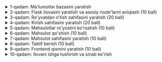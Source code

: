 <details>
<summary>
1-qadam: Ma'lumotlar bazasini yaratish
</summary>

*   **Ma'lumotlar bazasiga ulanish:** (5 ball)
    *   `sqlite3` modulini import qiling.
    *   `sqlite3.connect()` funksiyasi yordamida ma'lumotlar bazasiga ulaning. Ma'lumotlar bazasi fayli nomini "auksion.db" deb nomlang.
    *   Kursor yarating.

**Tushuntirish:**

*   Loyihangiz boshida `import sqlite3` deb yozing. Bu qator `sqlite3` modulini import qiladi, bu modul Python'da SQLite ma'lumotlar bazasi bilan ishlash imkonini beradi.
*   `sqlite3.connect('auksion.db')` funksiyasini chaqiring. Bu funksiya `auksion.db` nomli faylga ulanishni qaytaradi. Agar bu fayl mavjud bo'lmasa, u avtomatik ravishda yaratiladi.
*   O'zgaruvchi yarating va unga ulanishni saqlang. Masalan, `ulanish = sqlite3.connect('auksion.db')`.
*   `ulanish.cursor()` funksiyasini chaqiring. Bu funksiya kursor ob'ektini qaytaradi. Kursor ma'lumotlar bazasi bilan ishlash, ya'ni SQL so'rovlarini bajarish va natijalarni olish uchun ishlatiladi.
*   O'zgaruvchi yarating va unga kursorni saqlang. Masalan, `kursor = ulanish.cursor()`.

*   **Foydalanuvchilar jadvalini yaratish:** (5 ball)
    *   `foydalanuvchilar` jadvalini yarating.
    *   Jadvalda quyidagi ustunlar bo'lsin:
        *   `id`: Butun son, asosiy kalit (`INTEGER PRIMARY KEY`).
        *   `foydalanuvchi_nomi`: Matn (`TEXT`).
        *   `parol`: Matn (`TEXT`).

**Tushuntirish:**

*   `kursor.execute()` metodi yordamida SQL so'rovlarini bajaring.
*   Jadval yaratish uchun `CREATE TABLE` SQL buyrug'idan foydalaning.
*   Jadval nomini va ustunlar ro'yxatini ko'rsating.
*   Har bir ustun uchun nom va ma'lumot turini belgilang.
*   `INTEGER` butun sonlar uchun, `TEXT` matnlar uchun ishlatiladi.
*   `PRIMARY KEY` kalit so'zidan foydalanib, har bir jadval uchun asosiy kalitni belgilang. Masalan, `foydalanuvchilar` jadvalini yaratish uchun quyidagi kodni yozing:

    ```python
    kursor.execute('''CREATE TABLE IF NOT EXISTS foydalanuvchilar
                  (id INTEGER PRIMARY KEY, foydalanuvchi_nomi TEXT, parol TEXT)''')
    ```

    Bu yerda `IF NOT EXISTS` qismi jadval allaqachon mavjud bo'lsa, xatolik chiqarmaslik uchun ishlatiladi.

*   **Mahsulotlar jadvalini yaratish:** (10 ball)
    *   `mahsulotlar` jadvalini yarating.
    *   Jadvalda quyidagi ustunlar bo'lsin:
        *   `id`: Butun son, asosiy kalit (`INTEGER PRIMARY KEY`).
        *   `nomi`: Matn (`TEXT`).
        *   `tavsifi`: Matn (`TEXT`).
        *   `boshlangich_narx`: O'nlik son (`REAL`).
        *   `hozirgi_narx`: O'nlik son (`REAL`).
        *   `sotish_muddati`: Sana va vaqt (`DATETIME`).
        *   `sotuvchi_id`: Butun son, `foydalanuvchilar` jadvalidagi `id` ustuniga bog'langan (`INTEGER`).

**Tushuntirish:**

*   Jadvallar orasidagi bog'liqlikni yaratish uchun tegishli ustunlarni qo'shing. Masalan, `mahsulotlar` jadvalidagi `sotuvchi_id` ustuni `foydalanuvchilar` jadvalidagi `id` ustuniga bog'langan. Bu degani, har bir mahsulot ma'lum bir foydalanuvchi tomonidan qo'yilgan.


*   **Takliflar jadvalini yaratish:** (10 ball)
    *   `takliflar` jadvalini yarating.
    *   Jadvalda quyidagi ustunlar bo'lsin:
        *   `id`: Butun son, asosiy kalit (`INTEGER PRIMARY KEY`).
        *   `mahsulot_id`: Butun son, `mahsulotlar` jadvalidagi `id` ustuniga bog'langan (`INTEGER`).
        *   `foydalanuvchi_id`: Butun son, `foydalanuvchilar` jadvalidagi `id` ustuniga bog'langan (`INTEGER`).
        *   `narx`: O'nlik son (`REAL`).
        *   `vaqt`: Sana va vaqt (`DATETIME`).

**Tushuntirish:**

*   Jadvallar orasidagi bog'liqlikni yaratish uchun tegishli ustunlarni qo'shing. Masalan, `takliflar` jadvalidagi `mahsulot_id` ustuni `mahsulotlar` jadvalidagi `id` ustuniga bog'langan. Bu degani, har bir taklif ma'lum bir mahsulotga tegishli.
</details>



<details>
<summary>
2-qadam: Flask ilovasini yaratish va asosiy route'larni aniqlash (10 ball)
</summary>



* Flask ilovasini yarating.
* Asosiy route (`/`) uchun funksiya yarating. Bu funksiya hozircha oddiygina "Salom!" xabarini qaytarsin.
* `/register` va `/login` route'lari uchun funksiyalar yarating. Bu funksiyalar ham hozircha oddiygina xabar qaytarsin (masalan, "Bu ro'yxatdan o'tish sahifasi" va "Bu kirish sahifasi").

**Tushuntirish:**

*   `from flask import Flask` kodi bilan Flask klassini import qiling.
*   `app = Flask(__name__)` kodi bilan Flask ilovasini yarating. `__name__` o'zgaruvchisi joriy modul nomini bildiradi.
*   `@app.route('/')` dekoratori yordamida asosiy route (`/`) uchun funksiya yarating. Bu funksiya foydalanuvchi saytning asosiy manziliga kirganda bajariladi.
*   Xuddi shunday, `@app.route('/register')` va `@app.route('/login')` dekoratorlari yordamida ro'yxatdan o'tish va kirish sahifalari uchun funksiyalar yarating.
*   Funksiyalar ichida `return` operatori yordamida matn qaytaring. Masalan, `return "Salom!"`.

Bu bosqichda biz Flask ilovasining asosiy strukturasini yaratamiz va asosiy route'larni aniqlaymiz. Keyingi bosqichlarda bu route'larga to'liq funksionallik qo'shamiz.
**3-qadam: Ro'yxatdan o'tish sahifasini yaratish (20 ball)**

*  `/register` route'i uchun funksiya yarating.
*  Funksiya `GET` va `POST` metodlarini qabul qilsin.
*  **`GET` so'rovi uchun:**
    *   Ro'yxatdan o'tish formasini ko'rsatuvchi HTML shablonini yarating (`register.html`).
    *   Shablonda foydalanuvchi nomi va parol uchun `input` maydonlarini yarating (`type="text"` va `type="password"`).
    *   Formaga "Ro'yxatdan o'tish" tugmasini qo'shing (`<button type="submit">`).
    *   `render_template()` funksiyasi yordamida shablonni render qiling.
*  **`POST` so'rovi uchun:**
    *   Forma ma'lumotlarini oling (`request.form`).
    *   Foydalanuvchi nomini va parolni ma'lumotlar bazasiga saqlang (`INSERT INTO foydalanuvchilar`).
        *   Yangi foydalanuvchi yaratish uchun SQL buyrug'ini `kursor.execute()` metodi yordamida bajaring.
        *   Ma'lumotlar bazasida o'zgarishlarni saqlash uchun `ulanish.commit()` funksiyasini chaqiring.
    *   Foydalanuvchini `/` route'iga yo'naltiring (`redirect('/')`).

**Tushuntirish:**

*   `@app.route('/register', methods=['GET', 'POST'])` dekoratori yordamida route'ni yarating. Bu dekorator `/register` manziliga kelgan so'rovlarni ushbu funksiya bilan bog'laydi va funksiyaning `GET` va `POST` metodlarini qabul qilishini bildiradi.
*   `if request.method == 'POST':` sharti yordamida so'rov metodini tekshiring. Agar foydalanuvchi ro'yxatdan o'tish formasini yuborsa, `request.method` "POST" qiymatiga ega bo'ladi.
*   `request.form` ob'ektidan foydalanib, formadan ma'lumotlarni oling. Masalan, foydalanuvchi nomini olish uchun `request.form['foydalanuvchi_nomi']` deb yozing.
*   `INSERT INTO` SQL buyrug'i yordamida yangi foydalanuvchini ma'lumotlar bazasiga qo'shing. `kursor.execute()` metodi yordamida SQL buyrug'ini bajaring. Masalan:

    ```python
    kursor.execute("INSERT INTO foydalanuvchilar (foydalanuvchi_nomi, parol) VALUES (?, ?)", (foydalanuvchi_nomi, parol))
    ```

*   `redirect()` funksiyasi yordamida foydalanuvchini boshqa sahifaga yo'naltiring. `redirect('/')` kodi foydalanuvchini asosiy sahifaga yo'naltiradi.  

</details>


<details>
<summary>
3-qadam: Ro'yxatdan o'tish sahifasini yaratish (20 ball)
</summary>



*  `/register` route'i uchun funksiya yarating.
*  Funksiya `GET` va `POST` metodlarini qabul qilsin.
*  **`GET` so'rovi uchun:**
    *   Ro'yxatdan o'tish formasini ko'rsatuvchi HTML shablonini yarating (`register.html`).
    *   Shablonda foydalanuvchi nomi va parol uchun `input` maydonlarini yarating (`type="text"` va `type="password"`).
    *   Formaga "Ro'yxatdan o'tish" tugmasini qo'shing (`<button type="submit">`).
    *   `render_template()` funksiyasi yordamida shablonni render qiling.
*  **`POST` so'rovi uchun:**
    *   Forma ma'lumotlarini oling (`request.form`).
    *   Foydalanuvchi nomini va parolni ma'lumotlar bazasiga saqlang (`INSERT INTO foydalanuvchilar`).
        *   Yangi foydalanuvchi yaratish uchun SQL buyrug'ini `kursor.execute()` metodi yordamida bajaring.
        *   Ma'lumotlar bazasida o'zgarishlarni saqlash uchun `ulanish.commit()` funksiyasini chaqiring.
    *   Foydalanuvchini `/` route'iga yo'naltiring (`redirect('/')`).

**Tushuntirish:**

*   `@app.route('/register', methods=['GET', 'POST'])` dekoratori yordamida route'ni yarating. Bu dekorator `/register` manziliga kelgan so'rovlarni ushbu funksiya bilan bog'laydi va funksiyaning `GET` va `POST` metodlarini qabul qilishini bildiradi.
*   `if request.method == 'POST':` sharti yordamida so'rov metodini tekshiring. Agar foydalanuvchi ro'yxatdan o'tish formasini yuborsa, `request.method` "POST" qiymatiga ega bo'ladi.
*   `request.form` ob'ektidan foydalanib, formadan ma'lumotlarni oling. Masalan, foydalanuvchi nomini olish uchun `request.form['foydalanuvchi_nomi']` deb yozing.
*   `INSERT INTO` SQL buyrug'i yordamida yangi foydalanuvchini ma'lumotlar bazasiga qo'shing. `kursor.execute()` metodi yordamida SQL buyrug'ini bajaring. Masalan:

    ```python
    kursor.execute("INSERT INTO foydalanuvchilar (foydalanuvchi_nomi, parol) VALUES (?, ?)", (foydalanuvchi_nomi, parol))
    ```

*   `redirect()` funksiyasi yordamida foydalanuvchini boshqa sahifaga yo'naltiring. `redirect('/')` kodi foydalanuvchini asosiy sahifaga yo'naltiradi.


</details>



<details>
<summary>
4-qadam: Kirish sahifasini yaratish (20 ball)
</summary>



*   `/login` route'i uchun funksiya yarating.
*   Funksiya `GET` va `POST` metodlarini qabul qilsin.
*   **`GET` so'rovi uchun:**
    *   Kirish formasini ko'rsatuvchi HTML shablonini yarating (`login.html`).
    *   Shablonda foydalanuvchi nomi va parol uchun `input` maydonlarini yarating (`type="text"` va `type="password"`).
    *   Formaga "Kirish" tugmasini qo'shing (`<button type="submit">`).
    *   `render_template()` funksiyasi yordamida shablonni render qiling.
*   **`POST` so'rovi uchun:**
    *   Forma ma'lumotlarini oling (`request.form`).
    *   Foydalanuvchi nomini va parolni ma'lumotlar bazasidagi ma'lumotlar bilan solishtiring (`SELECT` buyrug'i yordamida).
        *   `kursor.execute()` metodi yordamida SQL so'rovini bajaring. Masalan:

            ```python
            kursor.execute("SELECT * FROM foydalanuvchilar WHERE foydalanuvchi_nomi = ?", (foydalanuvchi_nomi,))
            ```
        *   `fetchone()` metodi yordamida natijani oling. Bu metod natijalar to'plamidan birinchi qatorni qaytaradi.

    *   Agar foydalanuvchi topilsa va parol to'g'ri bo'lsa, foydalanuvchini `/` route'iga yo'naltiring (`redirect('/')`).
    *   Aks holda, xato xabarini ko'rsating. Masalan, `flash("Noto'g'ri foydalanuvchi nomi yoki parol")` funksiyasidan foydalanishingiz mumkin.


**Tushuntirish:**

*   **Route yaratish:** `@app.route('/login', methods=['GET', 'POST'])` dekoratori yordamida `/login` route'i uchun funksiya yarating. Bu dekorator `/login` manziliga kelgan so'rovlarni ushbu funksiya bilan bog'laydi. `methods=['GET', 'POST']` qismi esa bu funksiyaning `GET` va `POST` metodlarini qabul qilishini bildiradi.

*   **`GET` so'rovi:**
    *   `GET` so'rovi odatda veb-sahifani serverdan olish uchun ishlatiladi. Bizning holatda, foydalanuvchi `/login` manziliga kirganda, server unga kirish formasini ko'rsatishi kerak.
    *   Kirish formasini yaratish uchun HTML faylini yarating (masalan, `templates` papkasida `login.html` faylini).
    *   Bu faylda foydalanuvchi nomi va parol uchun `input` maydonlarini yarating. `input` tegining `type` atributi "text" yoki "password" bo'lishi mumkin.
    *   Formaga "Kirish" tugmasini qo'shing. Bu tugma bosilganda, formadagi ma'lumotlar serverga `POST` so'rovi bilan yuboriladi.
    *   `render_template()` funksiyasi yordamida HTML shablonini render qiling. Bu funksiya shablon faylini o'qiydi va undagi o'zgaruvchilarni almashtirib, HTML kodini qaytaradi.

*   **`POST` so'rovi:**
    *   `POST` so'rovi odatda serverga ma'lumotlarni yuborish uchun ishlatiladi. Bizning holatda, foydalanuvchi kirish formasini yuborganda, foydalanuvchi nomi va parol serverga `POST` so'rovi bilan yuboriladi.
    *   `request.method == 'POST'` sharti yordamida so'rov metodini tekshiring. Agar so'rov `POST` metodi bilan bo'lsa, demak foydalanuvchi formadagi ma'lumotlarni yuborgan.
    *   `request.form` ob'ektidan foydalanib, formadan ma'lumotlarni oling. Masalan, foydalanuvchi nomini olish uchun `request.form['foydalanuvchi_nomi']` deb yozing.
    *   `SELECT` SQL buyrug'i yordamida foydalanuvchini ma'lumotlar bazasidan qidiring. `kursor.execute()` metodi yordamida SQL so'rovini bajaring. Masalan:

        ```python
        kursor.execute("SELECT * FROM foydalanuvchilar WHERE foydalanuvchi_nomi = ?", (foydalanuvchi_nomi,))
        ```

        Bu yerda `?` belgisi o'rniga `foydalanuvchi_nomi` o'zgaruvchisining qiymati qo'yiladi. Bu SQL injection hujumlaridan himoya qilish uchun ishlatiladi.
    *   `fetchone()` metodi yordamida natijani oling. Bu metod natijalar to'plamidan birinchi qatorni qaytaradi. Agar foydalanuvchi topilmasa, `fetchone()` `None` qiymatini qaytaradi.

    *   Agar foydalanuvchi topilsa va parol to'g'ri bo'lsa:
        *   Foydalanuvchi sessiyasini yarating. Sessiya - bu foydalanuvchi haqidagi ma'lumotlarni serverda saqlash mexanizmi. Bu foydalanuvchi keyingi so'rovlarda ham tizimga kirganligini eslab qolish uchun kerak. Flaskda sessiyalar bilan ishlash uchun `session` ob'ektidan foydalaniladi. Masalan, foydalanuvchi ID'sini sessiyaga saqlash uchun `session['user_id'] = user[0]` deb yozishingiz mumkin. Bu yerda `user[0]` foydalanuvchi haqidagi ma'lumotlarni o'z ichiga olgan kortej (tuple) ning birinchi elementi, ya'ni foydalanuvchi ID'si.
        *   Foydalanuvchini `/` route'iga yo'naltiring (`redirect('/')`).

    *   Aks holda:
        *   Xato xabarini ko'rsating. Masalan, `flash("Noto'g'ri foydalanuvchi nomi yoki parol")` funksiyasidan foydalanishingiz mumkin. `flash()` funksiyasi xabarni keyingi so'rovda ko'rsatish uchun sessiyaga saqlaydi.


</details>


<details>
<summary>
5-qadam: Mahsulotlar ro'yxatini ko'rsatish (10 ball)
</summary>

*   `/` (asosiy sahifa) route'i uchun funksiya yarating.
*   Ma'lumotlar bazasidan mahsulotlar ro'yxatini oling (`SELECT` buyrug'i yordamida).
*   `fetchall()` metodi yordamida natijalarni ro'yxat shaklida oling.
*   Mahsulotlarni ko'rsatuvchi HTML shablonini yarating (`index.html`).
    *   Shablonda `for` sikli yordamida mahsulotlar ro'yxatini ko'rsating.
    *   Har bir mahsulot uchun uning nomi, tavsifi, hozirgi narxi va rasmini ko'rsating.
    *   Har bir mahsulot uchun mahsulot sahifasiga olib boruvchi havola yarating. Havola manzili `/mahsulot/<id>` bo'lishi kerak.
*   `render_template()` funksiyasi yordamida HTML shablonini render qiling va unga mahsulotlar ro'yxatini uzating.

**Tushuntirish:**

*   **Route yaratish:** `@app.route('/')` dekoratori yordamida asosiy route (`/`) uchun funksiya yarating. Bu funksiya foydalanuvchi saytning asosiy manziliga kirganda bajariladi.

*   **Ma'lumotlar bazasidan ma'lumotlarni olish:**
    *   `kursor.execute()` metodi yordamida SQL so'rovini bajaring. `SELECT` buyrug'idan foydalanib, `mahsulotlar` jadvalidan barcha mahsulotlarni oling. Masalan:

        ```python
        kursor.execute("SELECT * FROM mahsulotlar")
        ```

    *   `fetchall()` metodi yordamida natijalarni oling. Bu metod barcha natijalarni ro'yxat shaklida qaytaradi. Har bir element kortej (tuple) bo'lib, u mahsulot haqidagi ma'lumotlarni o'z ichiga oladi. Masalan:

        ```python
        mahsulotlar = kursor.fetchall()
        ```

*   **HTML shablonini yaratish:**
    *   `templates` papkasida `index.html` faylini yarating.
    *   Bu faylda `for` sikli yordamida mahsulotlar ro'yxatini ko'rsating. Jinja shablon tizimida `for` sikli quyidagicha yoziladi:

        ```html
        {% for mahsulot in mahsulotlar %}
          ...
        {% endfor %}
        ```

    *   Har bir mahsulot uchun uning nomi, tavsifi, hozirgi narxi va rasmini ko'rsating. Mahsulot haqidagi ma'lumotlarni olish uchun `mahsulot` o'zgaruvchisidan foydalaning. Masalan, mahsulot nomini ko'rsatish uchun `{{ mahsulot[1] }}` deb yozing (bu yerda `1` - mahsulot nomini o'z ichiga olgan kortejning indeksi).
    *   Har bir mahsulot uchun mahsulot sahifasiga olib boruvchi havola yarating. Havola manzili `/mahsulot/<id>` bo'lishi kerak. Masalan:

        ```html
        <a href="/mahsulot/{{ mahsulot[0] }}">{{ mahsulot[1] }}</a> 
        ```

        Bu yerda `mahsulot[0]` - mahsulot ID'sini o'z ichiga olgan kortejning indeksi.

*   **Shablonni render qilish:**
    *   `render_template()` funksiyasi yordamida HTML shablonini render qiling va unga mahsulotlar ro'yxatini uzating. Masalan:

        ```python
        return render_template('index.html', mahsulotlar=mahsulotlar)
        ```

</details>



<details>
<summary>
6-qadam: Mahsulot qo'shish (10 ball)
</summary>



Endi, foydalanuvchilar uchun mahsulotlarni qo'shish funksiyasini amalga oshiramiz.

*   `/mahsulot_qoshish` route'i uchun `GET` va `POST` metodlarini qabul qiluvchi funksiya yarating.
*   **`GET` so'rovi uchun:**
    *   Mahsulot qo'shish formasini ko'rsatuvchi HTML shablonini yarating (`mahsulot_qoshish.html`).
    *   Shablonda mahsulot nomi, tavsifi, boshlang'ich narxi, sotish muddati va rasm uchun `input` maydonlarini yarating.
        *   Matn kiritish uchun `type="text"` atributini ishlating.
        *   Raqam kiritish uchun `type="number"` atributini ishlating.
        *   Sana va vaqtni kiritish uchun `type="datetime-local"` atributini ishlating.
        *   Fayl yuklash uchun `type="file"` atributini ishlating.
    *   `render_template()` funksiyasi yordamida shablonni render qiling.
*   **`POST` so'rovi uchun:**
    *   Forma ma'lumotlarini oling (`request.form`).
    *   Yangi mahsulotni ma'lumotlar bazasiga qo'shing (`INSERT INTO mahsulotlar`).
        *   Yangi mahsulot yaratish uchun SQL buyrug'ini `kursor.execute()` metodi yordamida bajaring.
        *   Ma'lumotlar bazasida o'zgarishlarni saqlash uchun `ulanish.commit()` funksiyasini chaqiring.
    *   Foydalanuvchini asosiy sahifaga yo'naltiring (`redirect('/')`).

**Tushuntirish:**

*   **Route yaratish:** `@app.route('/mahsulot_qoshish', methods=['GET', 'POST'])` dekoratori yordamida route'ni yarating. Bu dekorator `/mahsulot_qoshish` manziliga kelgan so'rovlarni ushbu funksiya bilan bog'laydi. `methods=['GET', 'POST']` qismi esa bu funksiyaning `GET` va `POST` metodlarini qabul qilishini bildiradi.

*   **`GET` so'rovi:**
    *   `GET` so'rovi odatda veb-sahifani serverdan olish uchun ishlatiladi. Bizning holatda, foydalanuvchi `/mahsulot_qoshish` manziliga kirganda, server unga mahsulot qo'shish formasini ko'rsatishi kerak.
    *   Mahsulot qo'shish formasini yaratish uchun HTML faylini yarating (masalan, `templates` papkasida `mahsulot_qoshish.html` faylini).
    *   Bu faylda mahsulot nomi, tavsifi, boshlang'ich narxi, sotish muddati va rasm uchun `input` maydonlarini yarating.
    *   `render_template()` funksiyasi yordamida HTML shablonini render qiling. Bu funksiya shablon faylini o'qiydi va undagi o'zgaruvchilarni almashtirib, HTML kodini qaytaradi.

*   **`POST` so'rovi:**
    *   `POST` so'rovi odatda serverga ma'lumotlarni yuborish uchun ishlatiladi. Bizning holatda, foydalanuvchi mahsulot qo'shish formasini yuborganda, formadagi ma'lumotlar serverga `POST` so'rovi bilan yuboriladi.
    *   `request.method == 'POST'` sharti yordamida so'rov metodini tekshiring. Agar so'rov `POST` metodi bilan bo'lsa, demak foydalanuvchi formadagi ma'lumotlarni yuborgan.
    *   `request.form` ob'ektidan foydalanib, formadan ma'lumotlarni oling. Masalan, mahsulot nomini olish uchun `request.form['nomi']` deb yozing.
    *   `INSERT INTO` SQL buyrug'i yordamida yangi mahsulotni ma'lumotlar bazasiga qo'shing. `kursor.execute()` metodi yordamida SQL buyrug'ini bajaring.
    *   `redirect()` funksiyasi yordamida foydalanuvchini boshqa sahifaga yo'naltiring. `redirect('/')` kodi foydalanuvchini asosiy sahifaga yo'naltiradi.


</details>


<details>
<summary>
7-qadam: Mahsulot sahifasini yaratish (10 ball)
</summary>

Endi, har bir auksion buyumi uchun alohida sahifalar yarataylik, ularda buyum tafsilotlarini ko'rsatamiz va foydalanuvchilarga takliflar berishga ruxsat beramiz.

*   `/mahsulot/<id>` route'i uchun funksiya yarating. Bu yerda `<id>` mahsulotning identifikatorini bildiradi.
*   Ma'lumotlar bazasidan berilgan `id` ga ega mahsulotni oling (`SELECT` buyrug'i yordamida).
    *   `kursor.execute()` metodi yordamida SQL so'rovini bajaring. `id` parametrini so'rovga berish uchun `?` belgisidan foydalaning. Masalan:

        ```python
        kursor.execute("SELECT * FROM mahsulotlar WHERE id = ?", (id,))
        ```
    *   `fetchone()` metodi yordamida natijani oling. Bu metod natijalar to'plamidan birinchi qatorni qaytaradi.

*   `JOIN` operatoridan foydalanib, mahsulotga tegishli takliflarni oling.
    *   `kursor.execute()` metodi yordamida SQL so'rovini bajaring. `JOIN` operatoridan foydalanib, `takliflar` jadvalini `mahsulotlar` jadvaliga bog'lang. Masalan:

        ```python
        kursor.execute("SELECT * FROM takliflar WHERE mahsulot_id = ?", (id,))
        ```
    *   `fetchall()` metodi yordamida barcha takliflarni oling.

*   Mahsulotni ko'rsatuvchi HTML shablonini yarating (`mahsulot.html`).
    *   Shablonda mahsulot haqida ma'lumotlarni (nomi, tavsifi, rasmi, hozirgi narxi) ko'rsating.
    *   Takliflar ro'yxatini ko'rsating. Har bir taklif uchun foydalanuvchi nomi va taklif narxini ko'rsating.
    *   Taklif berish uchun forma yarating. Formada taklif narxi uchun `input` maydoni bo'lishi kerak.
*   `render_template()` funksiyasi yordamida HTML shablonini render qiling va unga mahsulot va takliflar haqida ma'lumotlarni uzating.

**Tushuntirish:**

*   **Dinamik route yaratish:** `@app.route('/mahsulot/<int:id>')` dekoratori yordamida route'ni yarating. Bu yerda `<int:id>` dinamik qism bo'lib, u mahsulotning ID'sini ifodalaydi. `int:` qismi esa bu qiymatni butun songa aylantiradi.
*   **Ma'lumotlar bazasidan ma'lumotlarni olish:** `SELECT` SQL buyrug'idan foydalanib, ma'lumotlar bazasidan mahsulot haqida ma'lumotlarni oling. `WHERE` shartidan foydalanib, berilgan ID'ga ega mahsulotni tanlang.
*   **Takliflarni olish:** `JOIN` operatoridan foydalanib, mahsulotga tegishli takliflarni oling.
*   **Shablonni render qilish:** `render_template()` funksiyasi yordamida HTML shablonini render qiling. Bu funksiya shablon faylini o'qiydi va undagi o'zgaruvchilarni almashtirib, HTML kodini qaytaradi.
*   **O'zgaruvchilarni uzatish:** `render_template()` funksiyasiga ikkinchi va undan keyingi argumentlar sifatida shablonga uzatiladigan o'zgaruvchilarni bering. Masalan, `return render_template('mahsulot.html', mahsulot=mahsulot, takliflar=takliflar)`


</details>



<details>
<summary>
8-qadam: Taklif berish (10 ball)
</summary>

Bu bosqich foydalanuvchilarga auksion buyumlariga takliflar berishga imkon berishga qaratilgan.

*   `/mahsulot/<id>/taklif` route'i uchun `POST` metodi bilan ishlovchi funksiya yarating.
*   Forma ma'lumotlarini oling (`request.form`).
    * Foydalanuvchi kiritgan taklif narxini `request.form` ob'ektidan oling.
*   Yangi taklifni ma'lumotlar bazasiga qo'shing (`INSERT INTO takliflar`).
    * `kursor.execute()` metodi yordamida SQL buyrug'ini bajaring.
    * Ma'lumotlar bazasida o'zgarishlarni saqlash uchun `ulanish.commit()` funksiyasini chaqiring.
*   Agar taklif narxi hozirgi narxdan katta bo'lsa, mahsulotning hozirgi narxini yangilang (`UPDATE mahsulotlar`).
    * `if` shartidan foydalanib, taklif narxini mahsulotning hozirgi narxi bilan solishtiring.
    * Agar taklif narxi katta bo'lsa, `UPDATE` SQL buyrug'i yordamida mahsulotning hozirgi narxini yangilang.
    * `kursor.execute()` metodi yordamida SQL buyrug'ini bajaring.
    * Ma'lumotlar bazasida o'zgarishlarni saqlash uchun `ulanish.commit()` funksiyasini chaqiring.
*   Foydalanuvchini mahsulot sahifasiga yo'naltiring (`redirect('/mahsulot/<id>')`).

**Tushuntirish:**

*   **Route yaratish:** `@app.route('/mahsulot/<int:id>/taklif', methods=['POST'])` dekoratori yordamida route'ni yarating. Bu yerda `<int:id>` dinamik qism bo'lib, u mahsulotning ID'sini ifodalaydi. `int:` qismi esa bu qiymatni butun songa aylantiradi. `methods=['POST']` qismi esa bu funksiyaning faqat `POST` so'rovlarini qabul qilishini bildiradi.
*   **Ma'lumotlarni olish:** `request.form` ob'ektidan foydalanib, foydalanuvchi kiritgan taklif narxini oling.
*   **Taklifni saqlash:** `INSERT INTO` SQL buyrug'i yordamida yangi taklifni `takliflar` jadvaliga qo'shing.
*   **Narxni yangilash:** `if` shartidan foydalanib, taklif narxini mahsulotning hozirgi narxi bilan solishtiring. Agar taklif narxi katta bo'lsa, `UPDATE` SQL buyrug'i yordamida `mahsulotlar` jadvalidagi mahsulotning hozirgi narxini yangilang.
*   **Yo'naltirish:** `redirect()` funksiyasi yordamida foydalanuvchini mahsulot sahifasiga qayta yo'naltiring.


</details>



<details>
<summary>
9-qadam: Frontend qismini yaratish (10 ball)
</summary>

Endi biz ilovamizning frontend qismiga o'tamiz. Bu bosqichda siz HTML, CSS va JavaScript bilimlaringizdan foydalanib, auksion veb-sayti uchun foydalanuvchi interfeysi yaratasiz.

*   **HTML tuzilishini yaratish:**
    *   Har bir sahifa uchun alohida HTML fayl yarating (masalan, `index.html`, `register.html`, `login.html`, `mahsulot_qoshish.html`, `mahsulot.html`).
    *   Sahifalar tuzilishini yaratish uchun HTML teglaridan foydalaning.
    *   Semantik teglar (`<header>`, `<nav>`, `<main>`, `<article>`, `<aside>`, `<footer>`) dan foydalanib, sahifalarni mantiqiy qismlarga ajrating.
    *   Matnlarni formatlash uchun tegishli teglarni (`<h1>` - `<h6>`, `<p>`, `<ul>`, `<ol>`, `<strong>`, `<em>`) ishlating.
    *   Rasmlarni qo'shish uchun `<img>` tegi va uning atributlaridan (masalan, `src`, `alt`) foydalaning.
    *   Havolalar yaratish uchun `<a>` tegi va uning `href` atributidan foydalaning.
    *   Formalarni yaratish uchun `<form>` tegi va uning ichida `input`, `textarea`, `button` kabi teglarni ishlating.

*   **CSS stillarini qo'llash:**
    *   `style.css` faylida sahifa elementlariga stillarni qo'llang.
    *   CSS selektorlaridan foydalanib, elementlarga stillarni qo'llang.
    *   CSS xossalari va qiymatlaridan foydalanib, elementlarning ko'rinishini o'zgartiring.
    *   Ranglar, shriftlar, chegaralar, fon rasmlari va boshqa stillarni qo'llang.
    *   Sahifalarni turli xil ekran o'lchamlarida to'g'ri ko'rsatish uchun media so'rovlardan foydalaning.

*   **JavaScript funksiyalarini yozish:**
    *   Foydalanuvchi interfeysi logikasini boshqarish uchun JavaScript kodini yozing.
    *   `fetch()` API'si yordamida backend API'siga so'rovlar yuboring va javoblarni qayta ishlang.
    *   Masalan, ro'yxatdan o'tish formasini yuborish, mahsulot qo'shish, taklif berish va boshqa amallarni bajarish uchun JavaScript kodini yozing.
    *   DOM (Document Object Model) bilan ishlashni o'rganing. DOM yordamida siz veb-sahifa elementlarini dinamik ravishda o'zgartirishingiz mumkin.

**Tushuntirish:**

*   Frontend qismi foydalanuvchi bilan o'zaro aloqada bo'ladigan veb-saytning ko'rinadigan qismidir.
*   HTML, CSS va JavaScript - bu frontend yaratish uchun ishlatiladigan asosiy texnologiyalar.
*   HTML sahifa tuzilishini, CSS sahifa stilini, JavaScript esa sahifa logikasini belgilaydi.
*   `fetch()` API'si veb-serverga (backendga) so'rovlar yuborish va javoblarni olish uchun ishlatiladi.
*   DOM (Document Object Model) - bu veb-sahifaning ob'ektga yo'naltirilgan modeli. U HTML hujjatni daraxt shaklida tasavvur qiladi, bu yerda har bir element tugun (node) hisoblanadi. JavaScript yordamida DOMga kirish va uni o'zgartirish mumkin.

Bu bosqichda siz o'zingizning ijodiy yechimlaringizni qo'llab, auksion veb-saytini yanada jozibador va funksional qilishingiz mumkin.

</details>



<details>
<summary>
10-qadam: Ilovani ishga tushirish va sinab ko'rish
</summary>



Endi biz yaratgan onlayn auksion ilovamizni ishga tushirib, uning to'g'ri ishlashini tekshirib ko'ramiz.

* `app.run(debug=True)` funksiyasi yordamida ilovani ishga tushiring.
* Brauzerda `http://127.0.0.1:5000/` manziliga kiring.
* Veb-saytning barcha funksiyalarini sinab ko'ring:
    * Ro'yxatdan o'tish va kirish.
    * Mahsulot qo'shish.
    * Mahsulotlar ro'yxatini ko'rish.
    * Mahsulot sahifasini ko'rish.
    * Taklif berish.

**Tushuntirish:**

*   `app.run()` funksiyasi Flask ilovasini ishga tushiradi.
*   `debug=True` parametri disk raskadrovka rejimini yoqadi. Bu rejimda kodda xatolik bo'lsa, brauzerda xato haqida batafsil ma'lumot ko'rsatiladi.
*   Ilovani ishga tushirgandan so'ng, brauzerda `http://127.0.0.1:5000/` manziliga kiring. Bu sizning ilovangizning asosiy sahifasi bo'ladi.
*   Veb-saytning barcha funksiyalarini sinab ko'ring va ularning to'g'ri ishlashini tekshiring.
*   Agar xatoliklar topsangiz, ularni tuzating.
*   Kodni toza va tushunarli qilib yozing.
*   Kodga izoh (comment) lar qo'shing.

Bu yakuniy bosqichda siz yaratgan ilovangizni sinab ko'rasiz va uni takomillashtirasiz.

</details>


